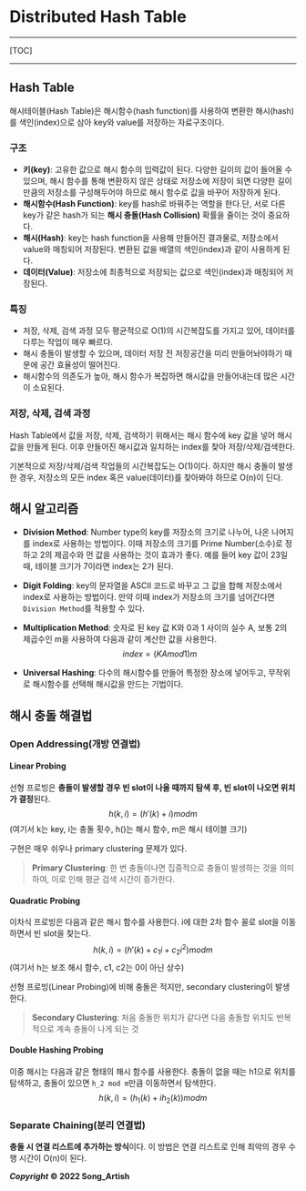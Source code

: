 # Distributed Hash Table

---

[TOC]

---



## Hash Table

해시테이블(Hash Table)은 해시함수(hash function)를 사용하여 변환한 해시(hash)를 색인(index)으로 삼아 key와 value를 저장하는 자료구조이다.

### 구조

- **키(key)**: 고유한 값으로 해시 함수의 입력값이 된다. 다양한 길이의 값이 들어올 수 있으며, 해시 함수를 통해 변환하지 않은 상태로 저장소에 저장이 되면 다양한 길이만큼의 저장소를 구성해두어야 하므로 해시 함수로 값을 바꾸어 저장하게 된다.
- **해시함수(Hash Function)**: key를 hash로 바꿔주는 역할을 한다.단, 서로 다른 key가 같은 hash가 되는 **해시 충돌(Hash Collision)** 확률을 줄이는 것이 중요하다.
- **해시(Hash)**: key는 hash function을 사용해 만들어진 결과물로, 저장소에서 value와 매칭되어 저장된다. 변환된 값을 배열의 색인(index)과 같이 사용하게 된다.
- **데이터(Value)**: 저장소에 최종적으로 저장되는 값으로 색인(index)과 매칭되어 저장된다.

### 특징

- 저장, 삭제, 검색 과정 모두 평균적으로 O(1)의 시간복잡도를 가지고 있어, 데이터를 다루는 작업이 매우 빠르다.
- 해시 충돌이 발생할 수 있으며, 데이터 저장 전 저장공간을 미리 만들어놔야하기 때문에 공간 효율성이 떨어진다.
- 해시함수의 의존도가 높아, 해시 함수가 복잡하면 해시값을 만들어내는데 많은 시간이 소요된다.

### 저장, 삭제, 검색 과정

Hash Table에서 값을 저장, 삭제, 검색하기 위해서는 해시 함수에 key 값을 넣어 해시값을 만들게 된다. 이후 만들어진 해시값과 일치하는 index를 찾아 저장/삭제/검색한다.

기본적으로 저장/삭제/검색 작업들의 시간복잡도는 O(1)이다. 하지만 해시 충돌이 발생한 경우, 저장소의 모든 index 혹은 value(데이터)를 찾아봐야 하므로 O(n)이 딘다.



## 해시 알고리즘

- **Division Method**: Number type의 key를 저장소의 크기로 나누어, 나온 나머지를 index로 사용하는 방법이다. 이때 저장소의 크기를 Prime Number(소수)로 정하고 2의 제곱수와 먼 값을 사용하는 것이 효과가 좋다. 예를 들어 key 값이 23일 때, 테이블 크기가 7이라면 index는 2가 된다.

- **Digit Folding**: key의 문자열을 ASCII 코드로 바꾸고 그 값을 합해 저장소에서 index로 사용하는 방법이다. 만약 이때 index가 저장소의 크기를 넘어간다면 `Division Method`를 적용할 수 있다.

- **Multiplication Method**: 숫자로 된 key 값 K와 0과 1 사이의 실수 A, 보통 2의 제곱수인 m을 사용하여 다음과 같이 계산한 값을 사용한다.
  $$
  index = (KA mod 1)m
  $$

- **Universal Hashing**: 다수의 해시함수를 만들어  특정한 장소에 넣어두고, 무작위로 해시함수를 선택해 해시값을 만드는 기법이다.



## 해시 충돌 해결법

### Open Addressing(개방 연결법)

#### Linear Probing

선형 프로빙은 **충돌이 발생할 경우 빈 slot이 나올 때까지 탐색 후, 빈 slot이 나오면 위치가 결정**된다.
$$
h(k, i) = (h'(k)+i) mod m
$$
(여기서 k는 key, i는 충돌 횟수, h()는 해시 함수, m은 해시 테이블 크기)

구현은 매우 쉬우나 primary clustering 문제가 있다.

> **Primary Clustering**: 한 번 충돌이나면 집중적으로 충돌이 발생하는 것을 의미하여, 이로 인해 평균 검색 시간이 증가한다.

#### Quadratic Probing

이차식 프로빙은 다음과 같은 해시 함수를 사용한다. i에 대한 2차 함수 꼴로 slot을 이동하면서 빈 slot을 찾는다.
$$
h(k, i) = (h'(k) + c_1i+c_2i^2) mod m
$$
(여기서 h는 보조 해시 함수, c1, c2는 0이 아닌 상수)

선형 프로빙(Linear Probing)에 비해 충돌은 적지만, secondary clustering이 발생한다.

> **Secondary Clustering**: 처음 충돌한 위치가 같다면 다음 충돌할 위치도 반복적으로 계속 충돌이 나게 되는 것

#### Double Hashing Probing

이중 해시는 다음과 같은 형태의 해시 함수를 사용한다. 충돌이 없을 때는 h1으로 위치를 탐색하고, 충돌이 있으면 `h_2 mod m`만큼 이동하면서 탐색한다.
$$
h(k, i) = (h_1(k) + ih_2(k)) mod m
$$

### Separate Chaining(분리 연결법)

**충돌 시 연결 리스트에 추가하는 방식**이다. 이 방법은 연결 리스트로 인해 최악의 경우 수행 시간이 O(n)이 된다.



***Copyright* © 2022 Song_Artish**